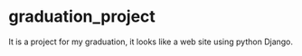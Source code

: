 # graduation_project

It is a project for my graduation, it looks like a web site using python Django.
